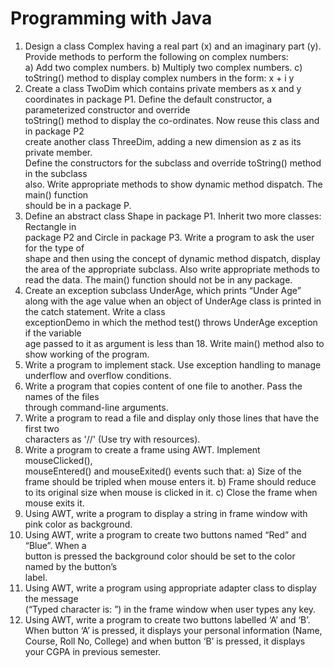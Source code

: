 # Programming with Java

1) Design	a	class	Complex	having	a	real	part	(x)	and	an	imaginary	part	(y).	Provide	methods	
to	perform	the	following	on	complex	numbers:	
a) Add	two	complex	numbers.
b) Multiply	two	complex	numbers.
c) toString()	method	to	display	complex	numbers	in	the	form:	x	+	i	y	
2) Create	 a	 class	 TwoDim	 which	 contains	 private	 members	 as	 x	 and	 y	 coordinates	 in	
package	P1.	Define	the	default	constructor,	a	parameterized	constructor	and	override	
toString()	method	to	display	the	co-ordinates.	Now	reuse	this	class	and	in	package	P2	
create	 another	 class	 ThreeDim,	 adding	 a	 new	 dimension	 as	 z	 as	its	 private	 member.	
Define	the	constructors	for	the	subclass	and	override	toString()	method	in	the	subclass	
also.	Write	appropriate	methods	to	show	dynamic	method	dispatch.	The	main()	function	
should	be	in	a	package	P.	
3) Define	 an	 abstract	 class	 Shape	in	 package	 P1.	 Inherit	 two	more	 classes:	 Rectangle	in	
package	P2	and	Circle	in	package	P3.	Write	a	program	 to	ask	 the	user	 for	 the	 type	of	
shape	and	then	using	the	concept	of	dynamic	method	dispatch,	display	the	area	of	the	
appropriate	 subclass.	 Also	 write	 appropriate	 methods	 to	 read	 the	 data.	 The	 main()	
function	should	not	be	in	any	package.	
4) Create	an	exception	subclass	UnderAge,	which	prints	 “Under	Age”	along	with	 the	age	
value	when	an	object	of	UnderAge	class	is	printed	in	the	catch	statement.	Write	a	class	
exceptionDemo	in	which	the	method	test()	throws	UnderAge	exception	if	the	variable	
age	passed	to	it	as	argument	is	less	than	18.	Write	main() method	also	to	show	working	
of	the	program.	
5) Write	a	program	to	implement	stack.	Use	exception	handling	to	manage	underflow	and	
overflow	conditions.	
6) Write	a	program	that	copies	content	of	one	file	to	another.	Pass	the	names	of	the	files	
through	command-line	arguments.	
7) Write	 a	 program	 to	 read	 a	 file	 and	 display	 only	 those	 lines	 that	 have	 the	 first	 two	
characters	as	'//'	(Use	try	with	resources).	
8) Write	 a	 program	 to	 create	 a	 frame using	 AWT.	 Implement	 mouseClicked(),	
mouseEntered()	and	mouseExited()	events such	that:
a) Size	of	the	frame	should	be	tripled	when	mouse	enters it.
b) Frame	should	reduce	to	its	original	size	when	mouse	is	clicked	in	it.
c) Close	the	frame	when	mouse	exits it.
9) Using	 AWT,	write	 a	 program	 to	 display	 a	 string	in	 frame	window	with	 pink	 color	 as	
background.	
10) Using	AWT,	write	a	 program	 to	 create	 two	 buttons	 named	 “Red”	and	 “Blue”.	When	a	
button	is	pressed	the	background	color	should	be	set	to	the	color	named	by	the	button’s	
label.	
11) Using	 AWT,	write	 a	 program	using	 appropriate	 adapter	 class	 to display	 the message	
(“Typed	character	is:	<typedCharacter>”) in	the	frame window when	user	types	any	key.	
12) Using	AWT,	write	a	program	to	create	two	buttons	labelled	‘A’	and	‘B’.	When	button	‘A’	
is	pressed,	it	displays	your	personal	information	(Name,	Course,	Roll	No,	College)	and	
when	button	‘B’	is	pressed,	it	displays	your	CGPA	in	previous	semester.	
